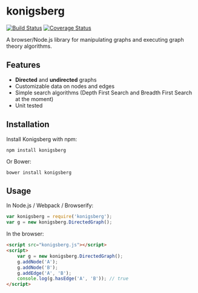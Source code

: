 # konigsberg

[![Build Status](https://travis-ci.org/jledentu/konigsberg.svg?branch=master)](https://travis-ci.org/jledentu/konigsberg) [![Coverage Status](https://coveralls.io/repos/github/jledentu/konigsberg/badge.svg?branch=master)](https://coveralls.io/github/jledentu/konigsberg?branch=master)

A browser/Node.js library for manipulating graphs and executing graph theory algorithms.

## Features

* **Directed** and **undirected** graphs
* Customizable data on nodes and edges
* Simple search algorithms (Depth First Search and Breadth First Search at the moment)
* Unit tested

## Installation

Install Konigsberg with npm:

```
npm install konigsberg
```

Or Bower:

```
bower install konigsberg
```

## Usage

In Node.js / Webpack / Browserify:

```js
var konigsberg = require('konigsberg');
var g = new konigsberg.DirectedGraph();
```

In the browser:

```html
<script src="konigsberg.js"></script>
<script>
    var g = new konigsberg.DirectedGraph();
    g.addNode('A');
    g.addNode('B');
    g.addEdge('A', 'B');
    console.log(g.hasEdge('A', 'B')); // true
</script>
```
